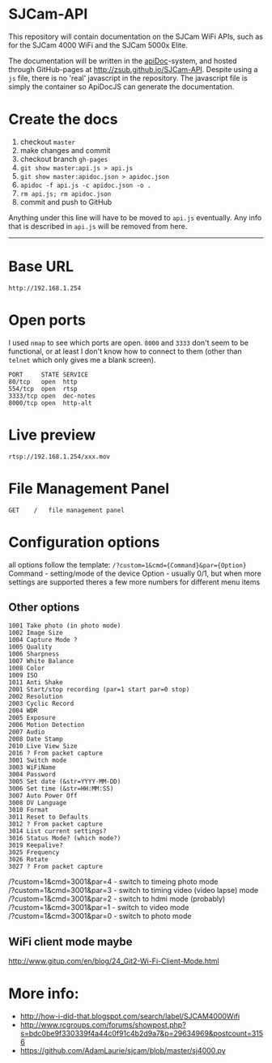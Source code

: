 # SJCam-API
This repository will contain documentation on the SJCam WiFi APIs, such as for the SJCam 4000 WiFi and the SJCam 5000x Elite.

The documentation will be written in the [apiDoc](http://apidocjs.com)-system, and hosted through GitHub-pages at http://zsub.github.io/SJCam-API. Despite using a `js` file, there is no 'real' javascript in the repository. The javascript file is simply the container so ApiDocJS can generate the documentation.  

# Create the docs

1. checkout `master`
2. make changes and commit
3. checkout branch `gh-pages`
4. `git show master:api.js > api.js`
5. `git show master:apidoc.json > apidoc.json`
6. `apidoc -f api.js -c apidoc.json -o .`
7. `rm api.js; rm apidoc.json`
8. commit and push to GitHub

Anything under this line will have to be moved to `api.js` eventually. Any info that is described in `api.js` will be removed from here.

---

# Base URL
`http://192.168.1.254`

# Open ports
I used `nmap` to see which ports are open. `8000` and `3333` don't seem to be functional, or at least I don't know how to connect to them (other than `telnet` which only gives me a blank screen).
```
PORT     STATE SERVICE
80/tcp   open  http
554/tcp  open  rtsp
3333/tcp open  dec-notes
8000/tcp open  http-alt
```

# Live preview
`rtsp://192.168.1.254/xxx.mov`

# File Management Panel 
`GET	/	file management panel`

# Configuration options
all options follow the template:
`/?custom=1&cmd={Command}&par={Option}`
Command - setting/mode of the device
Option - usually 0/1, but when more settings are supported theres a few more numbers for different menu items

## Other options
```
1001 Take photo (in photo mode)
1002 Image Size
1004 Capture Mode ?
1005 Quality
1006 Sharpness
1007 White Balance
1008 Color
1009 ISO
1011 Anti Shake
2001 Start/stop recording (par=1 start par=0 stop) 
2002 Resolution
2003 Cyclic Record
2004 WDR
2005 Exposure
2006 Motion Detection
2007 Audio
2008 Date Stamp
2010 Live View Size
2016 ? From packet capture
3001 Switch mode
3003 WiFiName
3004 Password
3005 Set date (&str=YYYY-MM-DD)
3006 Set time (&str=HH:MM:SS)
3007 Auto Power Off
3008 DV Language
3010 Format
3011 Reset to Defaults
3012 ? From packet capture
3014 List current settings?
3016 Status Mode? (which mode?)
3019 Keepalive?
3025 Frequency
3026 Rotate
3027 ? From packet capture
```

/?custom=1&cmd=3001&par=4 - switch to timeing photo mode  
/?custom=1&cmd=3001&par=3 - switch to timing video (video lapse) mode  
/?custom=1&cmd=3001&par=2 - switch to hdmi mode (probably)  
/?custom=1&cmd=3001&par=1 - switch to video mode  
/?custom=1&cmd=3001&par=0 - switch to photo mode    

## WiFi client mode maybe
http://www.gitup.com/en/blog/24_Git2-Wi-Fi-Client-Mode.html

# More info: 
* http://how-i-did-that.blogspot.com/search/label/SJCAM4000Wifi
* http://www.rcgroups.com/forums/showpost.php?s=bdc0be9f330339f4a44c0f91c4b2d9a7&p=29634969&postcount=3156
* https://github.com/AdamLaurie/sjcam/blob/master/sj4000.py

